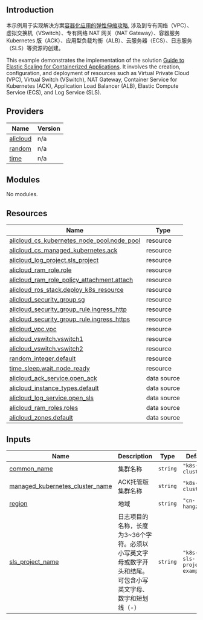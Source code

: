 ## Introduction
<!-- DOCS_DESCRIPTION_CN -->
本示例用于实现解决方案[容器化应用的弹性伸缩攻略](https://www.aliyun.com/solution/tech-solution/ack-hpa), 涉及到专有网络（VPC）、虚拟交换机（VSwitch）、专有网络 NAT 网关（NAT Gateway）、容器服务 Kubernetes 版（ACK）、应用型负载均衡（ALB）、云服务器（ECS）、日志服务（SLS）等资源的创建。
<!-- DOCS_DESCRIPTION_CN -->

<!-- DOCS_DESCRIPTION_EN -->
This example demonstrates the implementation of the solution [Guide to Elastic Scaling for Containerized Applications](https://www.aliyun.com/solution/tech-solution/ack-hpa). It involves the creation, configuration, and deployment of resources such as Virtual Private Cloud (VPC), Virtual Switch (VSwitch), NAT Gateway, Container Service for Kubernetes (ACK), Application Load Balancer (ALB), Elastic Compute Service (ECS), and Log Service (SLS).
<!-- DOCS_DESCRIPTION_EN -->

<!-- BEGIN_TF_DOCS -->
## Providers

| Name | Version |
|------|---------|
| <a name="provider_alicloud"></a> [alicloud](#provider\_alicloud) | n/a |
| <a name="provider_random"></a> [random](#provider\_random) | n/a |
| <a name="provider_time"></a> [time](#provider\_time) | n/a |

## Modules

No modules.

## Resources

| Name | Type |
|------|------|
| [alicloud_cs_kubernetes_node_pool.node_pool](https://registry.terraform.io/providers/aliyun/alicloud/latest/docs/resources/cs_kubernetes_node_pool) | resource |
| [alicloud_cs_managed_kubernetes.ack](https://registry.terraform.io/providers/aliyun/alicloud/latest/docs/resources/cs_managed_kubernetes) | resource |
| [alicloud_log_project.sls_project](https://registry.terraform.io/providers/aliyun/alicloud/latest/docs/resources/log_project) | resource |
| [alicloud_ram_role.role](https://registry.terraform.io/providers/aliyun/alicloud/latest/docs/resources/ram_role) | resource |
| [alicloud_ram_role_policy_attachment.attach](https://registry.terraform.io/providers/aliyun/alicloud/latest/docs/resources/ram_role_policy_attachment) | resource |
| [alicloud_ros_stack.deploy_k8s_resource](https://registry.terraform.io/providers/aliyun/alicloud/latest/docs/resources/ros_stack) | resource |
| [alicloud_security_group.sg](https://registry.terraform.io/providers/aliyun/alicloud/latest/docs/resources/security_group) | resource |
| [alicloud_security_group_rule.ingress_http](https://registry.terraform.io/providers/aliyun/alicloud/latest/docs/resources/security_group_rule) | resource |
| [alicloud_security_group_rule.ingress_https](https://registry.terraform.io/providers/aliyun/alicloud/latest/docs/resources/security_group_rule) | resource |
| [alicloud_vpc.vpc](https://registry.terraform.io/providers/aliyun/alicloud/latest/docs/resources/vpc) | resource |
| [alicloud_vswitch.vswitch1](https://registry.terraform.io/providers/aliyun/alicloud/latest/docs/resources/vswitch) | resource |
| [alicloud_vswitch.vswitch2](https://registry.terraform.io/providers/aliyun/alicloud/latest/docs/resources/vswitch) | resource |
| [random_integer.default](https://registry.terraform.io/providers/hashicorp/random/latest/docs/resources/integer) | resource |
| [time_sleep.wait_node_ready](https://registry.terraform.io/providers/hashicorp/time/latest/docs/resources/sleep) | resource |
| [alicloud_ack_service.open_ack](https://registry.terraform.io/providers/aliyun/alicloud/latest/docs/data-sources/ack_service) | data source |
| [alicloud_instance_types.default](https://registry.terraform.io/providers/aliyun/alicloud/latest/docs/data-sources/instance_types) | data source |
| [alicloud_log_service.open_sls](https://registry.terraform.io/providers/aliyun/alicloud/latest/docs/data-sources/log_service) | data source |
| [alicloud_ram_roles.roles](https://registry.terraform.io/providers/aliyun/alicloud/latest/docs/data-sources/ram_roles) | data source |
| [alicloud_zones.default](https://registry.terraform.io/providers/aliyun/alicloud/latest/docs/data-sources/zones) | data source |

## Inputs

| Name | Description | Type | Default | Required |
|------|-------------|------|---------|:--------:|
| <a name="input_common_name"></a> [common\_name](#input\_common\_name) | 集群名称 | `string` | `"k8s-hpa-cluster"` | no |
| <a name="input_managed_kubernetes_cluster_name"></a> [managed\_kubernetes\_cluster\_name](#input\_managed\_kubernetes\_cluster\_name) | ACK托管版集群名称 | `string` | `"k8s-hpa-cluster"` | no |
| <a name="input_region"></a> [region](#input\_region) | 地域 | `string` | `"cn-hangzhou"` | no |
| <a name="input_sls_project_name"></a> [sls\_project\_name](#input\_sls\_project\_name) | 日志项目的名称，长度为3~36个字符。必须以小写英文字母或数字开头和结尾。可包含小写英文字母、数字和短划线（-） | `string` | `"k8s-hpa-sls-project-example"` | no |
<!-- END_TF_DOCS -->